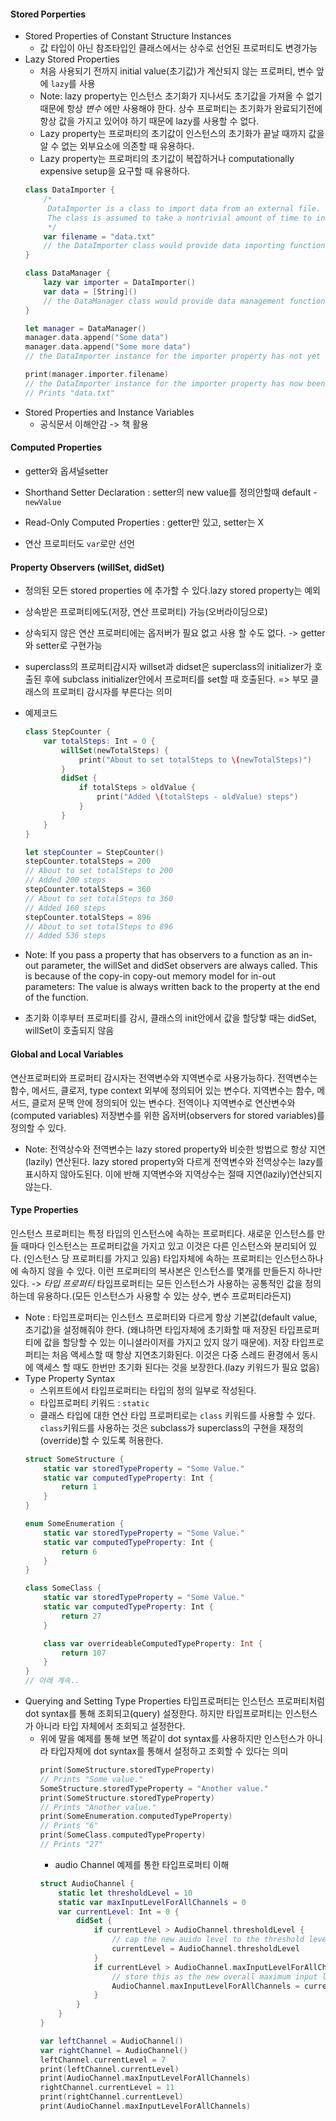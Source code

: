 #### Stored Porperties
* Stored Properties of Constant Structure Instances
    - 값 타입이 아닌 참조타입인 클래스에서는 상수로 선언된 프로퍼티도 변경가능
* Lazy Stored Properties
    - 처음 사용되기 전까지 initial value(초기값)가 계산되지 않는 프로퍼티, 변수 앞에 `lazy`를 사용
    - Note: lazy property는 인스턴스 초기화가 지나서도 초기값을 가져올 수 없기 때문에 항상 *변수* 에만 사용해야 한다. 상수 프로퍼티는 초기화가 완료되기전에 항상 값을 가지고 있어야 하기 때문에 lazy를 사용할 수 없다.
    - Lazy property는 프로퍼티의 초기값이 인스턴스의 초기화가 끝날 때까지 값을 알 수 없는 외부요소에 의존할 때 유용하다.
    - Lazy property는 프로퍼티의 초기값이 복잡하거나 computationally expensive setup을 요구할 때 유용하다.
    ```swift
    class DataImporter {
        /*
         DataImporter is a class to import data from an external file.
         The class is assumed to take a nontrivial amount of time to initialize.
         */
        var filename = "data.txt"
        // the DataImporter class would provide data importing functionality here
    }

    class DataManager {
        lazy var importer = DataImporter()
        var data = [String]()
        // the DataManager class would provide data management functionality here
    }

    let manager = DataManager()
    manager.data.append("Some data")
    manager.data.append("Some more data")
    // the DataImporter instance for the importer property has not yet been created

    print(manager.importer.filename)
    // the DataImporter instance for the importer property has now been created
    // Prints "data.txt"
    ```
* Stored Properties and Instance Variables
  - 공식문서 이해안감 -> 책 활용
#### Computed Properties
* getter와 옵셔널setter

* Shorthand Setter Declaration : setter의 new value를 정의안할때 default - `newValue`

* Read-Only Computed Properties : getter만 있고, setter는 X
* 연산 프로피터도 `var`로만 선언

#### Property Observers (willSet, didSet)
* 정의된 모든 stored properties 에 추가할 수 있다.lazy stored property는 예외
* 상속받은 프로퍼티에도(저장, 연산 프로퍼티) 가능(오버라이딩으로)
* 상속되지 않은 연산 프로퍼티에는 옵저버가 필요 없고 사용 할 수도 없다. -> getter와 setter로 구현가능
* superclass의 프로퍼티감시자 willset과 didset은 superclass의 initializer가 호출된 후에 subclass initializer안에서 프로퍼티를 set할 때 호출된다. => 부모 클래스의 프로퍼티 감시자를 부른다는 의미
* 예제코드
    ```swift
    class StepCounter {
        var totalSteps: Int = 0 {
            willSet(newTotalSteps) {
                print("About to set totalSteps to \(newTotalSteps)")
            }
            didSet {
                if totalSteps > oldValue {
                    print("Added \(totalSteps - oldValue) steps")
                }
            }
        }
    }

    let stepCounter = StepCounter()
    stepCounter.totalSteps = 200
    // About to set totalSteps to 200
    // Added 200 steps
    stepCounter.totalSteps = 360
    // About to set totalSteps to 360
    // Added 160 steps
    stepCounter.totalSteps = 896
    // About to set totalSteps to 896
    // Added 536 steps
    ```

* Note: If you pass a property that has observers to a function as an in-out parameter, the willSet and didSet observers are always called. This is because of the copy-in copy-out memory model for in-out parameters: The value is always written back to the property at the end of the function.
* 초기화 이후부터 프로퍼티를 감시, 클래스의 init안에서 값을 할당핳 때는 didSet, willSet이 호출되지 않음

#### Global and Local Variables
연산프로퍼티와 프로퍼티 감시자는 전역변수와 지역변수로 사용가능하다. 전역변수는 함수, 메서드, 클로저, type context 외부에 정의되어 있는 변수다. 지역변수는 함수, 메서드, 클로저 문맥 안에 정의되어 있는 변수다. 전역이나 지역변수로 연산변수와(computed variables) 저장변수를 위한 옵저버(observers for stored variables)를 정의할 수 있다.
* Note: 전역상수와 전역변수는 lazy stored property와 비슷한 방법으로 항상 지연(lazily) 연산된다. lazy stored property와 다르게 전역변수와 전역상수는 lazy를 표시하지 않아도된다. 이에 반해 지역변수와 지역상수는 절때 지연(lazily)연산되지 않는다.

#### Type Properties  
인스턴스 프로퍼티는 특정 타입의 인스턴스에 속하는 프로퍼티다. 새로운 인스턴스를 만들 때마다 인스턴스는 프로퍼티값을 가지고 있고 이것은 다른 인스턴스와 분리되어 있다. (인스턴스 당 프로퍼티를 가지고 있음)
타입자체에 속하는 프로퍼티는 인스턴스하나에 속하지 않을 수 있다. 이런 프로퍼티의 복사본은 인스턴스를 몇개를 만들든지 하나만 있다. -> *타입 프로퍼티*
타입프로퍼티는 모든 인스턴스가 사용하는 공통적인 값을 정의하는데 유용하다.(모든 인스턴스가 사용할 수 있는 상수, 변수 프로퍼티라든지)
* Note : 타입프로퍼티는 인스턴스 프로퍼티와 다르게 항상 기본값(default value, 초기값)을 설정해줘야 한다. (왜냐하면 타입자체에 초기화할 때 저장된 타입프로퍼티에 값을 할당할 수 있는 이니셜라이저를 가지고 있지 않기 때문에). 저장 타입프로퍼티는 처음 액세스할 때 항상 지연초기화된다. 이것은 다중 스레드 환경에서 동시에 액세스 할 때도 한번만 초기화 된다는 것을 보장한다.(lazy 키워드가 필요 없음)
* Type Property Syntax
    - 스위프트에서 타입프로퍼티는 타입의 정의 일부로 작성된다.
    - 타입프로퍼티 키워드 : `static`
    - 클래스 타입에 대한 연산 타입 프로퍼티로는 `class` 키워드를 사용할 수 있다. `class`키워드를 사용하는 것은 subclass가 superclass의 구현을 재정의(override)할 수 있도록 허용한다.
    ```swift
    struct SomeStructure {
        static var storedTypeProperty = "Some Value."
        static var computedTypeProperty: Int {
            return 1
        }
    }

    enum SomeEnumeration {
        static var storedTypeProperty = "Some Value."
        static var computedTypeProperty: Int {
            return 6
        }
    }

    class SomeClass {
        static var storedTypeProperty = "Some Value."
        static var computedTypeProperty: Int {
            return 27
        }

        class var overrideableComputedTypeProperty: Int {
            return 107
        }
    }
    // 아래 계속..
    ```
* Querying and Setting Type Properties
타입프로퍼티는 인스턴스 프로퍼티처럼 dot syntax를 통해 조회되고(query) 설정한다. 하지만 타입프로퍼티는 인스턴스가 아니라 타입 자체에서 조회되고 설정한다.
    - 위에 말을 예제를 통해 보면 똑같이 dot syntax를 사용하지만 인스턴스가 아니라 타입자체에 dot syntax를 통해서 설정하고 조회할 수 있다는 의미
      ```swift
      print(SomeStructure.storedTypeProperty)
      // Prints "Some value."
      SomeStructure.storedTypeProperty = "Another value."
      print(SomeStructure.storedTypeProperty)
      // Prints "Another value."
      print(SomeEnumeration.computedTypeProperty)
      // Prints "6"
      print(SomeClass.computedTypeProperty)
      // Prints "27"
      ```
      - audio Channel 예제를 통한 타입프로퍼티 이해
      ```swift
      struct AudioChannel {
          static let thresholdLevel = 10
          static var maxInputLevelForAllChannels = 0
          var currentLevel: Int = 0 {
              didSet {
                  if currentLevel > AudioChannel.thresholdLevel {
                      // cap the new auido level to the threshold level
                      currentLevel = AudioChannel.thresholdLevel
                  }
                  if currentLevel > AudioChannel.maxInputLevelForAllChannels {
                      // store this as the new overall maximum input level
                      AudioChannel.maxInputLevelForAllChannels = currentLevel
                  }
              }
          }
      }

      var leftChannel = AudioChannel()
      var rightChannel = AudioChannel()
      leftChannel.currentLevel = 7
      print(leftChannel.currentLevel)
      print(AudioChannel.maxInputLevelForAllChannels)
      rightChannel.currentLevel = 11
      print(rightChannel.currentLevel)
      print(AudioChannel.maxInputLevelForAllChannels)
      ```
